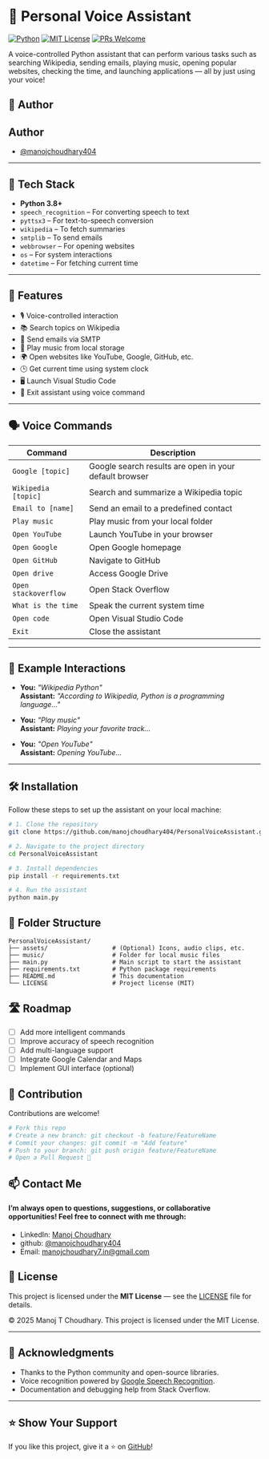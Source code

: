 # 🧠 Personal Voice Assistant

[![Python](https://img.shields.io/badge/Python-3.8+-blue.svg)](https://www.python.org/)
[![MIT License](https://img.shields.io/badge/License-MIT-green.svg)](LICENSE)
[![PRs Welcome](https://img.shields.io/badge/PRs-Welcome-blue.svg)](CONTRIBUTING.md)

A voice-controlled Python assistant that can perform various tasks such as searching Wikipedia, sending emails, playing music, opening popular websites, checking the time, and launching applications — all by just using your voice!

## 👤 Author

## Author

- [@manojchoudhary404](https://github.com/manojchoudhary404)

---

## 🔧 Tech Stack

- **Python 3.8+**
- `speech_recognition` – For converting speech to text
- `pyttsx3` – For text-to-speech conversion
- `wikipedia` – To fetch summaries
- `smtplib` – To send emails
- `webbrowser` – For opening websites
- `os` – For system interactions
- `datetime` – For fetching current time

---

## 🎯 Features

- 🎙️ Voice-controlled interaction
- 📚 Search topics on Wikipedia
- 📧 Send emails via SMTP
- 🎵 Play music from local storage
- 🌍 Open websites like YouTube, Google, GitHub, etc.
- 🕒 Get current time using system clock
- 🖥️ Launch Visual Studio Code
- 🛑 Exit assistant using voice command

---

## 🗣️ Voice Commands

| Command                        | Description                                |
|-------------------------------|--------------------------------------------|
| ` Google [topic]   `          | Google search results are open in your default browser
| `Wikipedia [topic]`           | Search and summarize a Wikipedia topic     |
| `Email to [name]`             | Send an email to a predefined contact      |
| `Play music`                  | Play music from your local folder          |
| `Open YouTube`                | Launch YouTube in your browser             |
| `Open Google`                 | Open Google homepage                       |
| `Open GitHub`                 | Navigate to GitHub                         |
| `Open drive`                  | Access Google Drive                        |
| `Open stackoverflow`          | Open Stack Overflow                        |
| `What is the time`            | Speak the current system time              |
| `Open code`                   | Open Visual Studio Code                    |
| `Exit`                        | Close the assistant                        |

---

## 🧪 Example Interactions

- **You:** *"Wikipedia Python"*  
  **Assistant:** *"According to Wikipedia, Python is a programming language..."*

- **You:** *"Play music"*  
  **Assistant:** *Playing your favorite track...*

- **You:** *"Open YouTube"*  
  **Assistant:** *Opening YouTube...*

---

## 🛠️ Installation

Follow these steps to set up the assistant on your local machine:

```bash
# 1. Clone the repository
git clone https://github.com/manojchoudhary404/PersonalVoiceAssistant.git

# 2. Navigate to the project directory
cd PersonalVoiceAssistant

# 3. Install dependencies
pip install -r requirements.txt

# 4. Run the assistant
python main.py

```

## 📁 Folder Structure

```
PersonalVoiceAssistant/
├── assets/                  # (Optional) Icons, audio clips, etc.
├── music/                   # Folder for local music files
├── main.py                  # Main script to start the assistant
├── requirements.txt         # Python package requirements
├── README.md                # This documentation
└── LICENSE                  # Project license (MIT)
```

## 🛣️ Roadmap

- [ ] Add more intelligent commands  
- [ ] Improve accuracy of speech recognition  
- [ ] Add multi-language support  
- [ ] Integrate Google Calendar and Maps  
- [ ] Implement GUI interface (optional)

## 🤝 Contribution

Contributions are welcome!

```bash
# Fork this repo
# Create a new branch: git checkout -b feature/FeatureName
# Commit your changes: git commit -m "Add feature"
# Push to your branch: git push origin feature/FeatureName
# Open a Pull Request 🎉
```

## 📫 Contact Me
####  I’m always open to questions, suggestions, or collaborative opportunities! Feel free to connect with me through:

- LinkedIn: [Manoj Choudhary](www.linkedin.com/in/manoj-choudhary7)
- github: [@manojchoudhary404](https://github.com/manojchoudhary404)
- Email: manojchoudhary7.in@gmail.com

## 📄 License

This project is licensed under the **MIT License** — see the [LICENSE](LICENSE) file for details.

© 2025 Manoj T Choudhary. This project is licensed under the MIT License.

---

## 🙏 Acknowledgments

- Thanks to the Python community and open-source libraries.
- Voice recognition powered by [Google Speech Recognition](https://pypi.org/project/SpeechRecognition/).
- Documentation and debugging help from Stack Overflow.

---

## ⭐ Show Your Support

If you like this project, give it a ⭐ on [GitHub](https://github.com/[YourGitHubUsername]/PersonalVoiceAssistant)!






